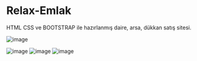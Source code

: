 # Relax-Emlak
 HTML CSS ve BOOTSTRAP ile hazırlanmış daire, arsa, dükkan satış sitesi.
 
 ![image](https://github.com/user-attachments/assets/35b1f867-7c9f-4204-b06e-064ae213d574)

![image](https://github.com/user-attachments/assets/741cb127-98a8-4ac1-99f3-a444700a6391)
![image](https://github.com/user-attachments/assets/2a1a35f0-225d-4efe-9163-b08a574a08f3)
![image](https://github.com/user-attachments/assets/f1f015db-77b6-49c1-ace8-836c20fa6d3b)


